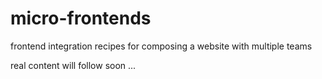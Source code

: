# micro-frontends
frontend integration recipes for composing a website with multiple teams

real content will follow soon ...
